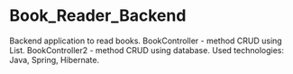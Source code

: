 # Book_Reader_Backend
Backend application to read books.
BookController - method CRUD using List.
BookController2 - method CRUD using database.
Used technologies: Java, Spring, Hibernate.
